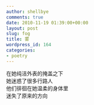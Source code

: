 ```yaml
---
author: shellbye
comments: true
date: 2010-11-19 01:39:00+00:00
layout: post
slug: fog
title: 雾
wordpress_id: 164
categories:
- poetry
---
```


在她纯洁外表的掩盖之下  
她迷惑了很多行路人  
他们徘徊在她温柔的身体里  
迷失了原来的方向  
